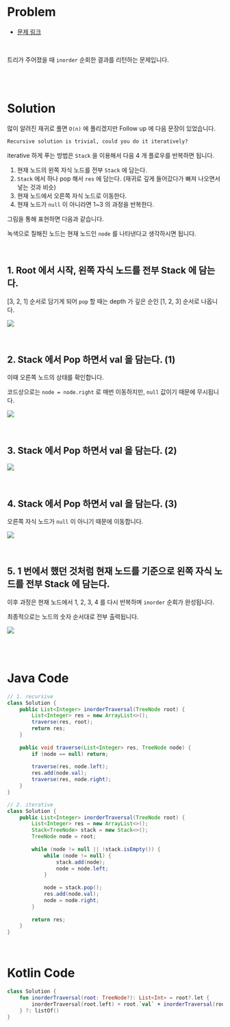 # Problem

- [문제 링크](https://leetcode.com/problems/binary-tree-inorder-traversal/)

<br>

트리가 주어졌을 때 `inorder` 순회한 결과를 리턴하는 문제입니다.

<br><br>

# Solution

많이 알려진 재귀로 풀면 `O(n)` 에 풀리겠지만 Follow up 에 다음 문장이 있었습니다.

```html
Recursive solution is trivial, could you do it iteratively?
```

iterative 하게 푸는 방법은 `Stack` 을 이용해서 다음 4 개 플로우를 반복하면 됩니다.

1. 현재 노드의 왼쪽 자식 노드를 전부 `Stack` 에 담는다.
2. `Stack` 에서 하나 pop 해서 `res` 에 담는다. (재귀로 깊게 들어갔다가 빠져 나오면서 넣는 것과 비슷)
3. 현재 노드에서 오른쪽 자식 노드로 이동한다.
4. 현재 노드가 `null` 이 아니라면 1~3 의 과정을 반복한다.

그림을 통해 표현하면 다음과 같습니다.

녹색으로 칠해진 노드는 현재 노드인 `node` 를 나타낸다고 생각하시면 됩니다.

<br>

## 1. Root 에서 시작, 왼쪽 자식 노드를 전부 Stack 에 담는다.

[3, 2, 1] 순서로 담기게 되어 `pop` 할 때는 depth 가 깊은 순인 [1, 2, 3] 순서로 나옵니다.

![](https://github.com/ParkJiwoon/Algorithm/blob/master/LeetCode/image/binary-tree-inorder-traversal-1.png?raw=true)

<br>

## 2. Stack 에서 Pop 하면서 val 을 담는다. (1)

이때 오른쪽 노드의 상태를 확인합니다.

코드상으로는 `node = node.right` 로 매번 이동하지만, `null` 값이기 때문에 무시됩니다.

![](https://github.com/ParkJiwoon/Algorithm/blob/master/LeetCode/image/binary-tree-inorder-traversal-2.png?raw=true)

<br>

## 3. Stack 에서 Pop 하면서 val 을 담는다. (2)

![](https://github.com/ParkJiwoon/Algorithm/blob/master/LeetCode/image/binary-tree-inorder-traversal-3.png?raw=true)

<br>

## 4. Stack 에서 Pop 하면서 val 을 담는다. (3)

오른쪽 자식 노드가 `null` 이 아니기 때문에 이동합니다.

![](https://github.com/ParkJiwoon/Algorithm/blob/master/LeetCode/image/binary-tree-inorder-traversal-4.png?raw=true)

<br>

## 5. 1 번에서 했던 것처럼 현재 노드를 기준으로 왼쪽 자식 노드를 전부 Stack 에 담는다.

이후 과정은 현재 노드에서 1, 2, 3, 4 를 다시 반복하며 `inorder` 순회가 완성됩니다.

최종적으로는 노드의 숫자 순서대로 전부 출력됩니다.

![](https://github.com/ParkJiwoon/Algorithm/blob/master/LeetCode/image/binary-tree-inorder-traversal-5.png?raw=true)

<br><br>

# Java Code

```java
// 1. recursive
class Solution {
    public List<Integer> inorderTraversal(TreeNode root) {
        List<Integer> res = new ArrayList<>();
        traverse(res, root);
        return res;
    }
    
    public void traverse(List<Integer> res, TreeNode node) {
        if (node == null) return;
        
        traverse(res, node.left);
        res.add(node.val);
        traverse(res, node.right);
    }
}

// 2. iterative
class Solution {
    public List<Integer> inorderTraversal(TreeNode root) {
        List<Integer> res = new ArrayList<>();
        Stack<TreeNode> stack = new Stack<>();
        TreeNode node = root;
        
        while (node != null || !stack.isEmpty()) {
            while (node != null) {
                stack.add(node);
                node = node.left;
            }
            
            node = stack.pop();
            res.add(node.val);
            node = node.right;
        }
        
        return res;
    }
}
```

<br>

# Kotlin Code

```kotlin
class Solution {
    fun inorderTraversal(root: TreeNode?): List<Int> = root?.let {
        inorderTraversal(root.left) + root.`val` + inorderTraversal(root.right)
    } ?: listOf()
}
```
